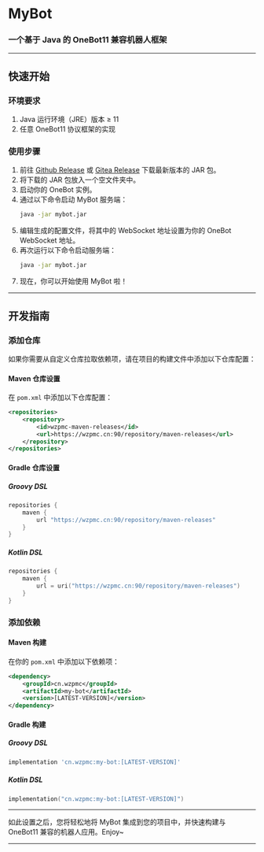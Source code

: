 # MyBot

### 一个基于 Java 的 OneBot11 兼容机器人框架

---

## 快速开始

### 环境要求
1. Java 运行环境（JRE）版本 ≥ 11
2. 任意 OneBot11 协议框架的实现

### 使用步骤
1. 前往 [Github Release](https://github.com/Wzp-2008/MyBot/releases/latest) 或 [Gitea Release](https://wzpmc.cn:3000/wzp/MyBot/releases/latest) 下载最新版本的 JAR 包。
2. 将下载的 JAR 包放入一个空文件夹中。
3. 启动你的 OneBot 实例。
4. 通过以下命令启动 MyBot 服务端：
   ```bash 
   java -jar mybot.jar
   ```
5. 编辑生成的配置文件，将其中的 WebSocket 地址设置为你的 OneBot WebSocket 地址。
6. 再次运行以下命令启动服务端：
   ```bash 
   java -jar mybot.jar
   ```
7. 现在，你可以开始使用 MyBot 啦！

---

## 开发指南

### 添加仓库

如果你需要从自定义仓库拉取依赖项，请在项目的构建文件中添加以下仓库配置：

#### Maven 仓库设置
在 `pom.xml` 中添加以下仓库配置：
```xml
<repositories>
    <repository>
        <id>wzpmc-maven-releases</id>
        <url>https://wzpmc.cn:90/repository/maven-releases</url>
    </repository>
</repositories>
```

#### Gradle 仓库设置

##### Groovy DSL
```groovy
repositories {
    maven {
        url "https://wzpmc.cn:90/repository/maven-releases"
    }
}
```

##### Kotlin DSL
```kotlin
repositories {
    maven {
        url = uri("https://wzpmc.cn:90/repository/maven-releases")
    }
}
```

### 添加依赖

#### Maven 构建
在你的 `pom.xml` 中添加以下依赖项：
```xml
<dependency>
    <groupId>cn.wzpmc</groupId>
    <artifactId>my-bot</artifactId>
    <version>[LATEST-VERSION]</version>
</dependency>
```

#### Gradle 构建

##### Groovy DSL
```groovy
implementation 'cn.wzpmc:my-bot:[LATEST-VERSION]'
```

##### Kotlin DSL
```kotlin
implementation("cn.wzpmc:my-bot:[LATEST-VERSION]")
```

---

如此设置之后，您将轻松地将 MyBot 集成到您的项目中，并快速构建与 OneBot11 兼容的机器人应用。Enjoy~

---